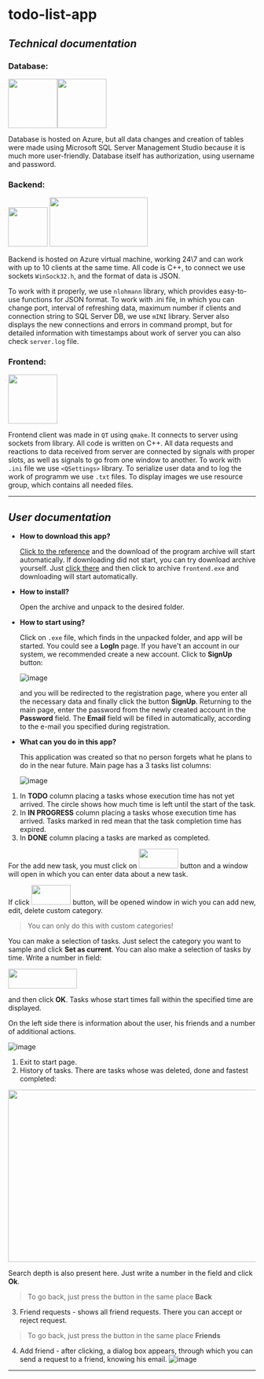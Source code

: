 # todo-list-app

## ***Technical documentation***

### **Database**:

<img src="https://user-images.githubusercontent.com/84669679/176892811-b1c2b85f-52aa-486e-89b5-6f3c287ce4d1.png"  width="100" height="100"><img src="https://user-images.githubusercontent.com/84669679/176893977-d2f200da-5edf-4f5c-ad71-4e7c060caeb4.png"  width="100" height="100">

Database is hosted on Azure, but all data changes and creation of tables were made using Microsoft SQL Server Management Studio because it is much more user-friendly. Database itself has authorization, using username and password.

### **Backend**:

<img src="https://user-images.githubusercontent.com/84669679/176895378-24630d7a-3a41-46d6-806e-0d2a91ea4291.png"  width="80" height="80">    <img src="https://user-images.githubusercontent.com/84669679/176895916-e432af45-9895-4e4d-99b7-a39316a3218a.png"  width="200" height="100">

Backend is hosted on Azure virtual machine, working 24\7 and can work with up to 10 clients at the same time. All code is C++, to connect we use sockets `WinSock32.h`, and the format of data is JSON. 

To work with it properly, we use `nlohmann` library, which provides easy-to-use functions for JSON format. To work with .ini file, in which you can change port, interval of refreshing data, maximum number if clients and connection string to SQL Server DB, we use `mINI` library. Server also displays the new connections and errors in command prompt, but for detailed information with timestamps about work of server you can also check `server.log` file.

### **Frontend**:

<img src="https://user-images.githubusercontent.com/84669679/176893451-74b61181-7d6d-42b6-a2b8-479ae0066f4f.png"  width="100" height="100">

Frontend client was made in `QT` using `qmake`. It connects to server using sockets from <QTcpSocket> library. All code is written on C++. All data requests and reactions to data received from server are connected by signals with proper slots, as well as signals to go from one window to another. To work with `.ini` file we use `<QSettings>` library. To serialize user data and to log the work of programm we use `.txt` files. To display images we use resource group, which contains all needed files.

***

## ***User documentation***
- **How to download this app?**

    [Click to the reference](https://github.com/sbanashchuk-eleks/todo-list-app/archive/refs/tags/v0.1.0.zip) and the download of the program archive will start           automatically. If downloading did not start, you can try download archive yourself. Just [click there](https://github.com/sbanashchuk-eleks/todo-list-app/releases/tag/v0.1.0) and then click to archive `frontend.exe` and downloading will start automatically.
- **How to install?**

    Open the archive and unpack to the desired folder.
- **How to start using?**

    Click on `.exe` file, which finds in the unpacked folder, and app will be started. You could see a **LogIn** page. If you have't an account in our system, we recommended create a new account. Click to **SignUp** button:
    
    ![image](https://user-images.githubusercontent.com/84669679/176905472-7b5f7c3f-748b-4230-b6de-0923c3f3b2fa.png)
    
    and you will be redirected to the registration page, where you enter all the necessary data and finally click the button **SignUp**. Returning to the main page, enter the password from the newly created account in the **Password** field. The **Email** field will be filled in automatically, according to the e-mail you specified during registration.
- **What can you do in this app?**

    This application was created so that no person forgets what he plans to do in the near future. Main page has a 3 tasks list columns:

    ![image](https://user-images.githubusercontent.com/84669679/176908808-7db41acf-7374-4989-8a3a-bde8b1e1e3fa.png)

1. In **TODO** column placing a tasks whose execution time has not yet arrived. The circle shows how much time is left until the start of the task.
2. In **IN PROGRESS** column placing a tasks whose execution time has arrived. Tasks marked in red mean that the task completion time has expired.
3. In **DONE** column placing a tasks are marked as completed.

For the add new task, you must click on <img src="https://user-images.githubusercontent.com/84669679/176911049-bd6879f9-b5c6-40af-9991-71d28004ce42.png"  width="80" height="40"> button and a window will open in which you can enter data about a new task.

If click <img src="https://user-images.githubusercontent.com/84669679/176911955-463b4e1c-764f-4361-9d06-5182e1275a11.png" width="80" height="40"> button, will be opened window in wich you can add new, edit, delete custom category.

> You can only do this with custom categories!

You can make a selection of tasks. Just select the category you want to sample and click **Set as current**. You can also make a selection of tasks by time. Write a number in field:

<img src="https://user-images.githubusercontent.com/84669679/176914293-f8b973b2-e097-4992-828b-a67db9d6e609.png" width="140" height="40">

and then click **OK**. Tasks whose start times fall within the specified time are displayed.

On the left side there is information about the user, his friends and a number of additional actions.

![image](https://user-images.githubusercontent.com/84669679/176924564-14aa8d2f-005b-4dc4-81f1-56c76220bab1.png)

1. Exit to start page.
2. History of tasks. There are tasks whose was deleted, done and fastest completed:

<img src="https://user-images.githubusercontent.com/84669679/176925342-e1e97d24-2528-49f4-a28e-0d4b17576af1.png" width="600" height="350">

Search depth is also present here. Just write a number in the field and click **Ok**.
> To go back, just press the button in the same place **Back**

3. Friend requests - shows all friend requests. There you can accept or reject request.
> To go back, just press the button in the same place **Friends**

4. Add friend - after clicking, a dialog box appears, through which you can send a request to a friend, knowing his email.
![image](https://user-images.githubusercontent.com/84669679/176928923-499c24fe-7b43-4c39-82cb-76fc0b479f98.png)

***
